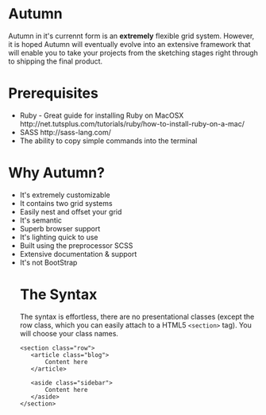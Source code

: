 Autumn
======

Autumn in it's currennt form is an <b>extremely</b> flexible grid system. However, it is hoped Autumn will eventually
evolve into an extensive framework that will enable you to take your projects from the sketching stages right through
to shipping the final product.

Prerequisites
=============

<ul>
<li>Ruby - Great guide for installing Ruby on MacOSX http://net.tutsplus.com/tutorials/ruby/how-to-install-ruby-on-a-mac/</li>
<li>SASS http://sass-lang.com/</li>
<li>The ability to copy simple commands into the terminal</li>
</ul>


Why Autumn?
===========

<ul>
<li>It's extremely customizable</li>
<li>It contains two grid systems</li>
<li>Easily nest and offset your grid</li>
<li>It's semantic</li>
<li>Superb browser support </li>
<li>It's lighting quick to use</li>
<li>Built using the preprocessor SCSS</li>
<li>Extensive documentation & support</li>
<li>It's not BootStrap</li>


The Syntax
==========

The syntax is effortless, there are no presentational classes (except the row class, 
which you can easily attach to a HTML5 ```<section>``` tag). You will choose your class names.

    <section class="row">
       <article class="blog">
           Content here
       </article>
       
       <aside class="sidebar">
           Content here
       </aside>
    </section>

